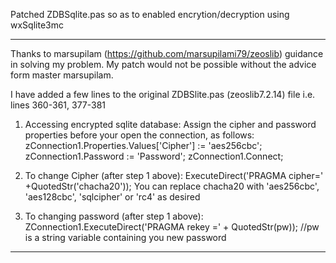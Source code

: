 Patched ZDBSqlite.pas so as to enabled encrytion/decryption using wxSqlite3mc
******************************************************************************

Thanks to marsupilam (https://github.com/marsupilami79/zeoslib) guidance in solving my problem. My patch would not be
possible without the advice form master marsupilam.

I have added a few lines to the original ZDBSlite.pas (zeoslib7.2.14) file i.e. lines 360-361, 377-381

1. Accessing encrypted sqlite database:
   Assign the cipher and password properties before your open the connection, as follows:
      zConnection1.Properties.Values['Cipher'] := 'aes256cbc';  
      zConnection1.Password := 'Password';
      zConnection1.Connect;
      
  
2. To change Cipher (after step 1 above):
     ExecuteDirect('PRAGMA cipher=' +QuotedStr('chacha20'));
   You can replace chacha20 with 'aes256cbc', 'aes128cbc', 'sqlcipher' or 'rc4' as desired
  
  
3. To changing password (after step 1 above):
      ZConnection1.ExecuteDirect('PRAGMA rekey =' + QuotedStr(pw)); //pw is a string variable containing you new password    
           

***********************************************************************************
